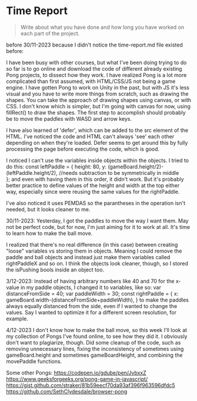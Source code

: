 # Time Report

> Write about what you have done and how long you have worked on each part of the project.


before 30/11-2023 because I didn't notice the time-report.md file existed before:

I have been busy with other courses, but what I've been doing trying to do so far is to go online and download the code of different already existing Pong projects, to dissect how they work.
I have realized Pong is a lot more complicated than first assumed, with HTML/CSS/JS not being a game engine. I have gotten Pong to work on Unity in the past,
but with JS it's less visual and you have to write more things from scratch, such as drawing the shapes.
You can take the approach of drawing shapes using canvas, or with CSS. I don't know which is simpler, but I'm going with canvas for now, using fillRect() to draw the shapes.
The first step to accomplish should probably be to move the paddles with WASD and arrow keys.

I have also learned of 'defer', which can be added to the src element of the HTML. I've noticed the code and HTML can't always 'see' each other depending on when they're loaded. Defer seems to get around this by fully processing the page before executing the code, which is good.

I noticed I can't use the variables inside objects within the objects. I tried to do this:
const leftPaddle = {
    height: 80,
    y: (gameBoard.height/2)-(leftPaddle.height/2), //needs subtraction to be symmetrically in middle  
};
and even with having them in this order, it didn't work.
But it's probably better practice to define values of the height and width at the top either way, especially since were reusing the same values for the rightPaddle.

I've also noticed it uses PEMDAS so the parantheses in the operation isn't needed, but it looks cleaner to me.


30/11-2023:
Yesterday, I got the paddles to move the way I want them. May not be perfect code, but for now, I'm just aiming for it to work at all. It's time to learn how to make the ball move.

I realized that there's no real difference (in this case) between creating "loose" variables vs storing them in objects. Meaning I could remove the paddle and ball objects and instead just make them variables called rightPaddleX and so on. I think the objects look cleaner, though, so I stored the isPushing bools inside an object too.

3/12-2023:
Instead of having arbitrary numbers like 40 and 70 for the x-value in my paddle objects, I changed it to variables, like so:
var distanceFromSide = 40;
var paddleWidth = 30;
const rightPaddle = {
    x: gameBoard.width-(distanceFromSide+paddleWidth),
}
to make the paddles always equally distanced from the side, even if I wanted to change the values. Say I wanted to optimize it for a different screen resolution, for example.


4/12-2023
I don't know how to make the ball move, so this week I'll look at my collection of Pongs I've found online, to see how they did it. I obviously don't want to plagiarize, though.
Did some cleanup of the code, such as removing unnecessary lines, fixing the inconsistency of sometimes using gameBoard.height and sometimes gameBoardHeight, and combining the movePaddle functions.


Some other Pongs:
https://codepen.io/gdube/pen/JybxxZ
https://www.geeksforgeeks.org/pong-game-in-javascript/
https://gist.github.com/straker/81b59eecf70da93af396f963596dfdc5
https://github.com/SethClydesdale/browser-pong
